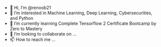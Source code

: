 - 👋 Hi, I’m @renoob21
- 👀 I’m interested in Machine Learning, Deep Learning, Cybersecurities, and Python
- 🌱 I’m currently learning Complete Tensorflow 2 Certificate Bootcamp by Zero to Mastery
- 💞️ I’m looking to collaborate on ...
- 📫 How to reach me ...

<!---
renoob21/renoob21 is a ✨ special ✨ repository because its `README.md` (this file) appears on your GitHub profile.
You can click the Preview link to take a look at your changes.
--->
